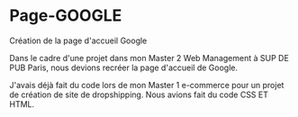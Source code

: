 # Page-GOOGLE
Création de la page d'accueil Google

Dans le cadre d'une projet dans mon Master 2 Web Management à SUP DE PUB Paris, nous devions recréer la page d'accueil de Google. 

J'avais déjà fait du code lors de mon Master 1 e-commerce pour un projet de création de site de dropshipping. Nous avions fait du code CSS ET HTML.

